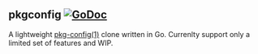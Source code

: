 ## pkgconfig [![GoDoc](https://godoc.org/github.com/xlab/pkgconfig/pkg?status.svg)](https://godoc.org/github.com/xlab/pkgconfig/pkg)

A lightweight [pkg-config(1)](http://linux.die.net/man/1/pkg-config) clone written in Go. Currenlty support only a limited set of features and WIP.

